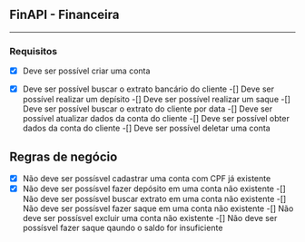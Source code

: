 ## FinAPI - Financeira 

------

### Requisitos 

-[x] Deve ser possível criar uma conta 
-[x] Deve ser possível buscar o extrato bancário do cliente 
-[] Deve ser possível realizar um depísito
-[] Deve ser possível realizar um saque
-[] Deve ser possível buscar o extrato do cliente por data
-[] Deve ser possível atualizar dados da conta do cliente 
-[] Deve ser possível obter dados da conta do cliente 
-[] Deve ser possível deletar uma conta


## Regras de negócio

-[x] Não deve ser possísvel cadastrar uma conta com CPF já existente 
-[x] Não deve ser possísvel fazer depósito em uma conta não existente 
-[] Não deve ser possísvel buscar extrato em uma conta não existente 
-[] Não deve ser possísvel fazer saque em uma conta não existente 
-[] Não deve ser possísvel excluir uma conta não existente 
-[] Não deve ser possísvel fazer saque qaundo o saldo for insuficiente  
